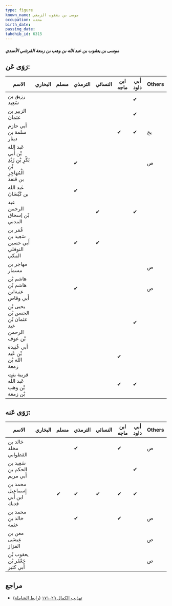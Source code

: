 ```yaml
---
type: figure
known_name: موسى بن يعقوب الزمعي
occupation: محدث
birth_date:
passing_date:
tahdhib_id: 6315
---
```

##### موسى بن يعقوب بن عبد الله بن وهب بن زمعة القرشي الأسدي

## رَوَى عَن:
| الاسم                                                           | البخاري | مسلم | الترمذي | النسائي | ابن ماجه | أبي داود | Others |
| --------------------------------------------------------------- | ------- | ---- | ------- | ------- | -------- | -------- | ------ |
| رزيق بن سَعِيد                                                  |         |      |         |         |          | ✔        |        |
| الزبير بن عثمان                                                 |         |      |         |         |          | ✔        |        |
| أبي حازم سلمة بن دينار                                          |         |      |         |         | ✔        | ✔        | بخ     |
| عَبد الله بْن أَبي بَكْرِ بْنِ زَيْدِ بْنِ الْمُهَاجِرِ بن قنفذ |         |      | ✔       |         |          |          | ص      |
| عَبد الله بن كَيْسَانَ                                          |         |      | ✔       |         |          |          |        |
| عبد الرحمن بْن إسحاق المدني                                     |         |      |         | ✔       |          | ✔        |        |
| عُمَر بن سَعِيد بن أَبي حسين النوفلي المكي                      |         |      | ✔       | ✔       |          |          |        |
| مهاجر بن مسمار                                                  |         |      |         |         |          |          | ص      |
| هاشم بْن هاشم بْن عتبةابن أَبي وقاص                             |         |      | ✔       |         |          |          | ص      |
| يحيى بْن الحسن بْن عثمان بْن عبد الرحمن بْن عوف                 |         |      |         |         |          | ✔        |        |
| أبي عُبَيدة بْن عَبد الله بْن زمعة                              |         |      |         |         | ✔        |          |        |
| قريبة بنت عَبد اللَّه بْن وهب بْن زمعة                          |         |      |         |         | ✔        | ✔        |        |
## رَوَى عَنه:
| الاسم                           | البخاري | مسلم | الترمذي | النسائي | ابن ماجه | أبي داود | Others |
| ------------------------------- | ------- | ---- | ------- | ------- | -------- | -------- | ------ |
| خالد بن مخلد القطواني           |         |      | ✔       |         | ✔        |          | ص      |
| سَعِيد بن الحكم بن أَبي مريم    |         |      |         |         |          | ✔        |        |
| محمد بن إِسماعيل ابن أَبي فديك  |         | ✔    | ✔       | ✔       | ✔        | ✔        |        |
| محمد بن خالد بن عثمة            |         |      | ✔       |         | ✔        |          | ص      |
| معن بن عِيسَى القزاز            |         |      |         |         |          |          | ص      |
| يعقوب بْن جَعْفَر بْن أَبي كثير |         |      |         |         |          |          | ص      |
## مراجع
- [تهذيب الكمال ٢٩-١٧١](obsidian://open?vault=Tahdhib-al-Kamal&file=Figures/٦٣١٥-موسى%20بن%20يعقوب%20بن%20عبد%20الله%20بن%20وهب%20بن%20زمعة%20القرشي%20الأسدي) ([رابط الشاملة](https://shamela.ws/book/3722/15742))